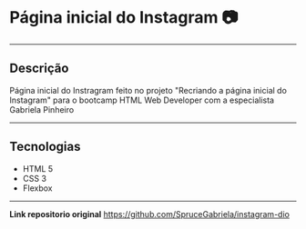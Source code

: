 # Página inicial do Instagram :camera:
---

## Descrição

Página inicial do Instragram feito no projeto "Recriando a página inicial do Instagram" para o bootcamp HTML Web Developer com a especialista Gabriela Pinheiro

---
## Tecnologias

- HTML 5
- CSS 3 
- Flexbox

---
**Link repositorio original** https://github.com/SpruceGabriela/instagram-dio
